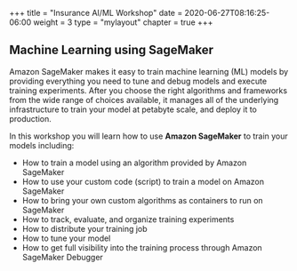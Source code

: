 +++
title = "Insurance AI/ML Workshop"
date = 2020-06-27T08:16:25-06:00
weight = 3
type = "mylayout"
chapter = true
+++

## Machine Learning using SageMaker

Amazon SageMaker makes it easy to train machine learning (ML) models by providing everything you need to tune and debug models and execute training experiments. After you choose the right algorithms and frameworks from the wide range of choices available, it manages all of the underlying infrastructure to train your model at petabyte scale, and deploy it to production.

In this workshop you will learn how to use __Amazon SageMaker__ to train your models including:

* How to train a model using an algorithm provided by Amazon SageMaker
* How to use your custom code (script) to train a model on Amazon SageMaker
* How to bring your own custom algorithms as containers to run on SageMaker
* How to track, evaluate, and organize training experiments
* How to distribute your training job
* How to tune your model
* How to get full visibility into the training process through Amazon SageMaker Debugger
